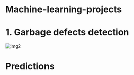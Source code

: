 # Machine-learning-projects
# 1. Garbage defects detection
![img2](https://github.com/yasirrustam06/Machine-learning-projects/assets/98689629/add60469-c46e-42d8-8e3c-e44df8fbb9f3)
# Predictions
